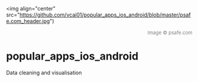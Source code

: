 <img align="center" src="https://github.com/vcai01/popular_apps_ios_android/blob/master/psafe.com_header.jpg")
<div align="right"><font color=grey size=2>Image © psafe.com</font></div>


# popular_apps_ios_android
Data cleaning and visualisation
